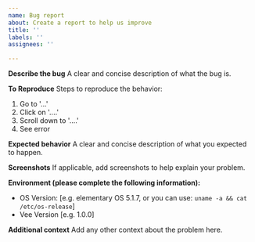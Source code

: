 ```yaml
---
name: Bug report
about: Create a report to help us improve
title: ''
labels: ''
assignees: ''

---
```


**Describe the bug**
A clear and concise description of what the bug is.

**To Reproduce**
Steps to reproduce the behavior:
1. Go to '...'
2. Click on '....'
3. Scroll down to '....'
4. See error

**Expected behavior**
A clear and concise description of what you expected to happen.

**Screenshots**
If applicable, add screenshots to help explain your problem.

**Environment (please complete the following information):**
 - OS Version: [e.g. elementary OS 5.1.7, or you can use: `uname -a && cat /etc/os-release`]
 - Vee Version [e.g. 1.0.0]

**Additional context**
Add any other context about the problem here.
